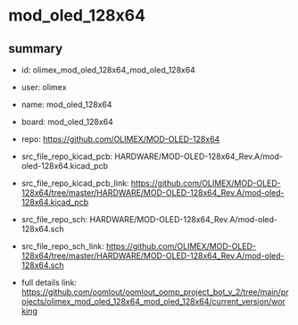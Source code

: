 # mod_oled_128x64
 
## summary 
* id: olimex_mod_oled_128x64_mod_oled_128x64
* user: olimex
* name: mod_oled_128x64
* board: mod_oled_128x64
* repo: https://github.com/OLIMEX/MOD-OLED-128x64
* src_file_repo_kicad_pcb: HARDWARE/MOD-OLED-128x64_Rev.A/mod-oled-128x64.kicad_pcb
* src_file_repo_kicad_pcb_link: https://github.com/OLIMEX/MOD-OLED-128x64/tree/master/HARDWARE/MOD-OLED-128x64_Rev.A/mod-oled-128x64.kicad_pcb


* src_file_repo_sch: HARDWARE/MOD-OLED-128x64_Rev.A/mod-oled-128x64.sch
* src_file_repo_sch_link: https://github.com/OLIMEX/MOD-OLED-128x64/tree/master/HARDWARE/MOD-OLED-128x64_Rev.A/mod-oled-128x64.sch
* full details link: https://github.com/oomlout/oomlout_oomp_project_bot_v_2/tree/main/projects/olimex_mod_oled_128x64_mod_oled_128x64/current_version/working  







